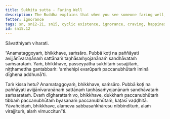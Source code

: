 ```yaml
---
title: Sukhita sutta - Faring Well
description: The Buddha explains that when you see someone faring well, you should conclude that you too have experienced the same over the long span of time of cyclic existence.
fetter: ignorance
tags: sn, sn12-21, sn15, cyclic existence, ignorance, craving, happiness, well-being, suffering, agony, calamity, cemetery, disenchantment, detachment, liberation
id: sn15.12
---
```


Sāvatthiyaṁ viharati.

“Anamataggoyaṁ, bhikkhave, saṁsāro. Pubbā koṭi na paññāyati avijjānīvaraṇānaṁ sattānaṁ taṇhāsaṁyojanānaṁ sandhāvataṁ saṁsarataṁ. Yaṁ, bhikkhave, passeyyātha sukhitaṁ susajjitaṁ, niṭṭhamettha gantabbaṁ: ‘amhehipi evarūpaṁ paccanubhūtaṁ iminā dīghena addhunā’ti.

Taṁ kissa hetu? Anamataggoyaṁ, bhikkhave, saṁsāro. Pubbā koṭi na paññāyati avijjānīvaraṇānaṁ sattānaṁ taṇhāsaṁyojanānaṁ sandhāvataṁ saṁsarataṁ. Evaṁ dīgharattaṁ vo, bhikkhave, dukkhaṁ paccanubhūtaṁ tibbaṁ paccanubhūtaṁ byasanaṁ paccanubhūtaṁ, kaṭasī vaḍḍhitā. Yāvañcidaṁ, bhikkhave, alameva sabbasaṅkhāresu nibbindituṁ, alaṁ virajjituṁ, alaṁ vimuccitun”ti.
